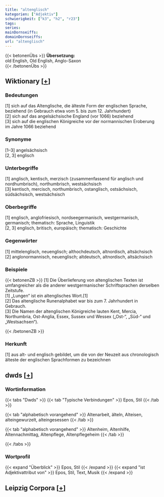 ```yaml
---
title: "altenglisch"
kategorien: ["Adjektiv"]
schwierigkeit: ["k3", "h2", "r23"]
tags:
series:
mainDornseiffs:
domainDornseiffs:
url: "altenglisch"
---
```


{{< betonenÜbs >}}
**Übersetzung:**  
old English, Old English, Anglo-Saxon  
{{< /betonenÜbs >}}

## Wiktionary [[+](https://de.wiktionary.org/wiki/altenglisch)]

### Bedeutungen
[1] sich auf das Altenglische, die älteste Form der englischen Sprache, beziehend (in Gebrauch etwa vom 5. bis zum 12. Jahrhundert)  
[2] sich auf das angelsächsische England (vor 1066) beziehend  
[3] sich auf die englischen Königreiche vor der normannischen Eroberung im Jahre 1066 beziehend  

### Synonyme
[1–3] angelsächsisch  
[2, 3] englisch  

### Unterbegriffe
[1] anglisch, kentisch, merzisch (zusammenfassend für anglisch und nordhumbrisch), northumbrisch, westsächsisch  
[3] kentisch, mercisch, northumbrisch, ostanglisch, ostsächsisch, südsächsisch, westsächsisch  

### Oberbegriffe
[1] englisch, anglofriesisch, nordseegermanisch, westgermanisch, germanisch; thematisch: Sprache, Linguistik  
[2, 3] englisch, britisch, europäisch; thematisch: Geschichte  

### Gegenwörter
[1] mittelenglisch, neuenglisch; althochdeutsch, altnordisch, altsächsisch  
[2] anglonormannisch, neuenglisch; altdeutsch, altnordisch, altsächsisch  

### Beispiele
{{< betonenZB >}}
[1] Die Überlieferung von altenglischen Texten ist umfangreicher als die anderer westgermanischer Schriftsprachen derselben Zeitstufe.  
[1] „Lungen“ ist ein altenglisches Wort.[1]  
[2] Das altenglische Runenalphabet war bis zum 7. Jahrhundert in Gebrauch.  
[3] Die Namen der altenglischen Königreiche lauten Kent, Mercia, Northumbria, Ost-Anglia, Essex, Sussex und Wessex („Ost-“, „Süd-“ und „Westsachsen“).  

{{< /betonenZB >}}
### Herkunft
[1] aus alt- und englisch gebildet, um die von der Neuzeit aus chronologisch älteste der englischen Sprachformen zu bezeichnen  



## dwds [[+](https://www.dwds.de/wb/altenglisch)]

### Wortinformation
{{< tabs "Dwds" >}}
{{< tab "Typische Verbindungen" >}}
Epos, Stil
{{< /tab >}}

{{< tab "alphabetisch vorangehend" >}}
Altenarbeit, älteln, Alteisen, alteingewurzelt, alteingesessen
{{< /tab >}}

{{< tab "alphabetisch vorangehend" >}}
Altenheim, Altenhilfe, Altennachmittag, Altenpflege, Altenpflegeheim
{{< /tab >}}

{{< /tabs >}}

### Wortprofil
{{< expand "Überblick" >}} Epos, Stil {{< /expand >}}
{{< expand "ist Adjektivattribut von" >}} Epos, Stil, Text, Musik {{< /expand >}}

## Leipzig Corpora [[+](https://corpora.uni-leipzig.de/en/res?word=altenglisch&corpusId=deu_newscrawl-public_2018)]

